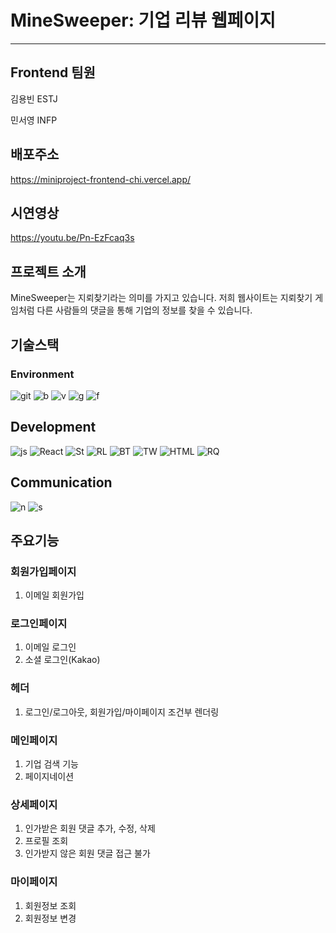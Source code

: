 # MineSweeper: 기업 리뷰 웹페이지 

---

## Frontend 팀원
김용빈 ESTJ

민서영 INFP


## 배포주소
https://miniproject-frontend-chi.vercel.app/

## 시연영상
https://youtu.be/Pn-EzFcaq3s

## 프로젝트 소개
MineSweeper는 지뢰찾기라는 의미를 가지고 있습니다. 저희 웹사이트는 지뢰찾기 게임처럼 다른 사람들의 댓글을 통해 기업의 정보를 찾을 수 있습니다.

## 기술스택
### Environment
![git](https://img.shields.io/badge/GIT-E44C30?style=for-the-badge&logo=git&logoColor=white)
![b](https://img.shields.io/badge/Vercel-000000?style=for-the-badge&logo=vercel&logoColor=white)
![v](https://img.shields.io/badge/Visual_Studio_Code-0078D4?style=for-the-badge&logo=visual%20studio%20code&logoColor=white)
![g](https://img.shields.io/badge/GitHub-100000?style=for-the-badge&logo=github&logoColor=white)
![f](https://img.shields.io/badge/Figma-F24E1E?style=for-the-badge&logo=figma&logoColor=white)
## Development
![js](https://img.shields.io/badge/JavaScript-F7DF1E?style=for-the-badge&logo=JavaScript&logoColor=white)
![React](https://img.shields.io/badge/React-20232A?style=for-the-badge&logo=react&logoColor=61DAFB)
![St](https://img.shields.io/badge/styled--components-DB7093?style=for-the-badge&logo=styled-components&logoColor=white)
![RL](https://img.shields.io/badge/React_Router-CA4245?style=for-the-badge&logo=react-router&logoColor=white)
![BT](https://img.shields.io/badge/Bootstrap-563D7C?style=for-the-badge&logo=bootstrap&logoColor=white)
![TW](https://img.shields.io/badge/Tailwind_CSS-38B2AC?style=for-the-badge&logo=tailwind-css&logoColor=white)
![HTML](https://img.shields.io/badge/HTML5-E34F26?style=for-the-badge&logo=html5&logoColor=white)
![RQ](https://img.shields.io/badge/React_Query-20232A?style=for-the-badge&logo=react&logoColor=61DAFB)
## Communication
![n](https://img.shields.io/badge/Notion-%23000000.svg?style=for-the-badge&logo=notion&logoColor=white)
![s](https://img.shields.io/badge/Slack-4A154B?style=for-the-badge&logo=slack&logoColor=white)


## 주요기능

### 회원가입페이지
1. 이메일 회원가입

### 로그인페이지
1. 이메일 로그인
2. 소셜 로그인(Kakao)

### 헤더
1. 로그인/로그아웃, 회원가입/마이페이지 조건부 렌더링

### 메인페이지
1. 기업 검색 기능
2. 페이지네이션

### 상세페이지
1. 인가받은 회원 댓글 추가, 수정, 삭제
2. 프로필 조회
3. 인가받지 않은 회원 댓글 접근 불가

### 마이페이지
1. 회원정보 조회
2. 회원정보 변경
